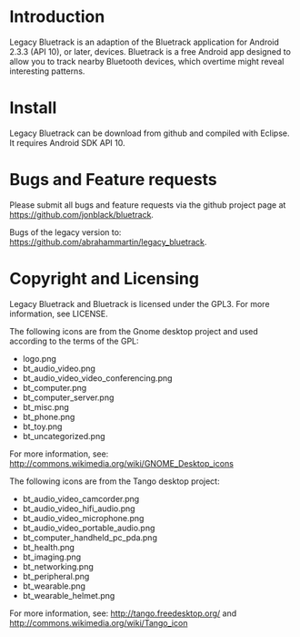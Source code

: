 Introduction
============

Legacy Bluetrack is an adaption of the Bluetrack application for Android 2.3.3 (API 10), or later, devices. Bluetrack is a free Android app designed to allow you to track nearby Bluetooth
devices, which overtime might reveal interesting patterns.

Install
=======

Legacy Bluetrack can be download from github and compiled with Eclipse. It requires Android SDK API 10.

Bugs and Feature requests
=========================

Please submit all bugs and feature requests via the github project page at
https://github.com/jonblack/bluetrack.

Bugs of the legacy version to:
https://github.com/abrahammartin/legacy_bluetrack.

Copyright and Licensing
=======================

Legacy Bluetrack and Bluetrack is licensed under the GPL3. For more information, see LICENSE.

The following icons are from the Gnome desktop project and used according to
the terms of the GPL:

* logo.png
* bt_audio_video.png
* bt_audio_video_video_conferencing.png
* bt_computer.png
* bt_computer_server.png
* bt_misc.png
* bt_phone.png
* bt_toy.png
* bt_uncategorized.png

For more information, see: http://commons.wikimedia.org/wiki/GNOME_Desktop_icons

The following icons are from the Tango desktop project:

* bt_audio_video_camcorder.png
* bt_audio_video_hifi_audio.png
* bt_audio_video_microphone.png
* bt_audio_video_portable_audio.png
* bt_computer_handheld_pc_pda.png
* bt_health.png
* bt_imaging.png
* bt_networking.png
* bt_peripheral.png
* bt_wearable.png
* bt_wearable_helmet.png

For more information, see: http://tango.freedesktop.org/ and http://commons.wikimedia.org/wiki/Tango_icon
